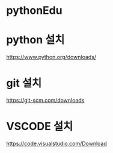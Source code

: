 # pythonEdu

# python 설치
https://www.python.org/downloads/

# git 설치
https://git-scm.com/downloads

# VSCODE 설치
https://code.visualstudio.com/Download



